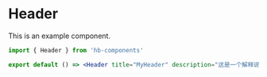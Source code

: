 # Header

This is an example component.

```jsx
import { Header } from 'hb-components'

export default () => <Header title="MyHeader" description="这是一个解释说明" />
```
